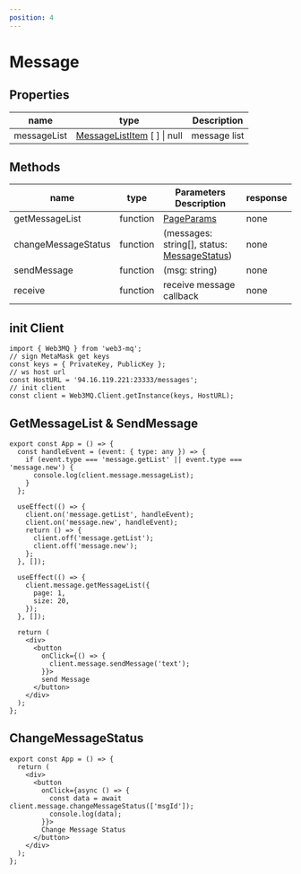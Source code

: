 ```yaml
---
position: 4
---
```


# Message

## Properties

| name        | type                                                                             | Description  |
| ----------- | -------------------------------------------------------------------------------- | ------------ |
| messageList | [MessageListItem](/docs/Web3MQ-SDK/JS-SDK-V2/types/#messagelistitem) [ ] \| null | message list |

## Methods

| name                | type     | Parameters Description                                                                         | response |
| ------------------- | -------- | ---------------------------------------------------------------------------------------------- | -------- |
| getMessageList      | function | [PageParams](/docs/Web3MQ-SDK/JS-SDK-V2/types/#pageparams)                                     | none     |
| changeMessageStatus | function | (messages: string[], status: [MessageStatus](/docs/Web3MQ-SDK/JS-SDK-V2/types/#messagestatus)) | none     |
| sendMessage         | function | (msg: string)                                                                                  | none     |
| receive             | function | receive message callback                                                                       | none     |

## init Client

```tsx
import { Web3MQ } from 'web3-mq';
// sign MetaMask get keys
const keys = { PrivateKey, PublicKey };
// ws host url
const HostURL = '94.16.119.221:23333/messages';
// init client
const client = Web3MQ.Client.getInstance(keys, HostURL);
```

## GetMessageList & SendMessage

```tsx
export const App = () => {
  const handleEvent = (event: { type: any }) => {
    if (event.type === 'message.getList' || event.type === 'message.new') {
      console.log(client.message.messageList);
    }
  };

  useEffect(() => {
    client.on('message.getList', handleEvent);
    client.on('message.new', handleEvent);
    return () => {
      client.off('message.getList');
      client.off('message.new');
    };
  }, []);

  useEffect(() => {
    client.message.getMessageList({
      page: 1,
      size: 20,
    });
  }, []);

  return (
    <div>
      <button
        onClick={() => {
          client.message.sendMessage('text');
        }}>
        send Message
      </button>
    </div>
  );
};
```

## ChangeMessageStatus

```tsx
export const App = () => {
  return (
    <div>
      <button
        onClick={async () => {
          const data = await client.message.changeMessageStatus(['msgId']);
          console.log(data);
        }}>
        Change Message Status
      </button>
    </div>
  );
};
```
